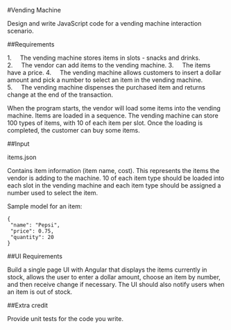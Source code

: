 #Vending Machine

Design and write JavaScript code for a vending machine interaction scenario.

##Requirements

1.     The vending machine stores items in slots - snacks and drinks.
2.     The vendor can add items to the vending machine.
3.     The items have a price.
4.     The vending machine allows customers to insert a dollar amount and pick a number to select an item in the vending machine.
5.     The vending machine dispenses the purchased item and returns change at the end of the transaction.


When the program starts, the vendor will load some items into the vending machine. Items are loaded in a sequence. The vending machine can store 100 types of items, with 10 of each item per slot. Once the loading is completed, the customer can buy some items.

##Input

items.json

Contains item information (item name, cost). This represents the items the vendor is adding to the machine. 10 of each item type should be loaded into each slot in the vending machine and each item type should be assigned a number used to select the item.

Sample model for an item:

```
{
 "name": "Pepsi",
 "price": 0.75,
 "quantity": 20
}
```

##UI Requirements

Build a single page UI with Angular that displays the items currently in stock, allows the user to enter a dollar amount, choose an item by number, and then receive change if necessary. The UI should also notify users when an item is out of stock.


##Extra credit

Provide unit tests for the code you write.
